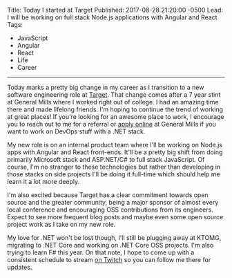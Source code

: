 Title: Today I started at Target
Published: 2017-08-28 21:20:00 -0500
Lead: I will be working on full stack Node.js applications with Angular and React
Tags:
- JavaScript
- Angular
- React
- Life
- Career
---

Today marks a pretty big change in my career as I transition to a new software engineering role at [Target](http://target.com). That change comes after a 7 year stint at General Mills where I worked right out of college. I had an amazing time there and made lifelong friends. I'm hoping to continue the trend of working at great places! If you're looking for an awesome place to work, I encourage you to reach out to me for a referral or [apply online](http://careers.generalmills.com/job-search-results/?keyword=devops) at General Mills if you want to work on DevOps stuff with a .NET stack.

My new role is on an internal product team where I'll be working on Node.js apps with Angular and React front-ends. It'll be a pretty big shift from doing primarily Microsoft stack and ASP.NET/C# to full stack JavaScript. Of course, I'm no stranger to these technologies but rather than developing in those stacks on side projects I'll be doing it full-time which should help me learn it a lot more deeply.

I'm also excited because Target has a clear commitment towards open source and the greater community, being a major sponsor of almost every local conference and encouraging OSS contributions from its engineers. Expect to see more frequent blog posts and maybe even some open source project work as I take on my new role.

My love for .NET won't be lost though, I'll still be plugging away at KTOMG, migrating to .NET Core and working on .NET Core OSS projects. I'm also trying to learn F# this year. On that note, I hope to come up with a consistent schedule to stream [on Twitch](http://twitch.tv/kamranicus) so you can follow me there for updates.
